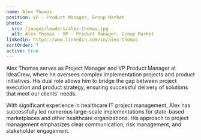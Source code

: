 ```yaml
---
name: Alex Thomas
position: VP - Product Manager, Group Market
photo:
  src: /images/leaders/alex-thomas.jpg
  alt: Alex Thomas - VP - Product Manager, Group Market
linkedin: https://www.linkedin.com/in/alex-thomas
sortOrder: 7
active: true
---
```


Alex Thomas serves as Project Manager and VP Product Manager at IdeaCrew, where he oversees complex implementation projects and product initiatives. His dual role allows him to bridge the gap between project execution and product strategy, ensuring successful delivery of solutions that meet our clients' needs.

With significant experience in healthcare IT project management, Alex has successfully led numerous large-scale implementations for state-based marketplaces and other healthcare organizations. His approach to project management emphasizes clear communication, risk management, and stakeholder engagement.
